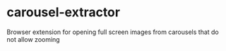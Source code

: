 # carousel-extractor
Browser extension for opening full screen images from carousels that do not allow zooming
